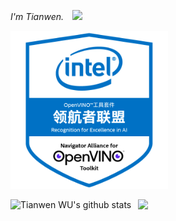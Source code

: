 <p><em>I'm Tianwen.　<img src="https://media.giphy.com/media/WUlplcMpOCEmTGBtBW/giphy.gif" width="30" /></em></p>  



<a href="https://www.youracclaim.com/badges/299cecbe-f3fb-4770-9a42-b69f9e842492/public_url">
<img src="https://raw.githubusercontent.com/TNTWEN/TNTWEN.github.io/master/openvino.png?token=ALV7LRY7673T2RRUL4RDGPC7XYOFM" width = "50%" />
</a>


![Tianwen WU's github stats](https://github-readme-stats.vercel.app/api?username=TNTWEN&bg_color=30,e96443,904e95&title_color=fff&text_color=fff)
<img align='right' src="https://media.giphy.com/media/YTPVFEsHlVyDBIW24g/giphy.gif" width=300 >